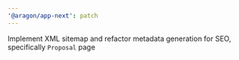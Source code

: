```yaml
---
'@aragon/app-next': patch
---
```


Implement XML sitemap and refactor metadata generation for SEO, specifically `Proposal` page
